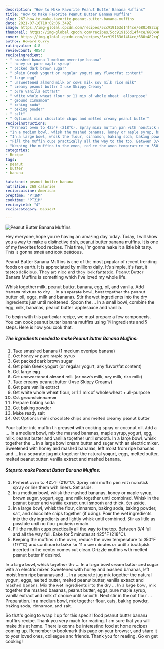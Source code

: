 ```yaml
---
description: "How to Make Favorite Peanut Butter Banana Muffins"
title: "How to Make Favorite Peanut Butter Banana Muffins"
slug: 267-how-to-make-favorite-peanut-butter-banana-muffins
date: 2021-07-16T10:02:06.349Z
image: https://img-global.cpcdn.com/recipes/5cc919163d14f4ce/680x482cq70/peanut-butter-banana-muffins-recipe-main-photo.jpg
thumbnail: https://img-global.cpcdn.com/recipes/5cc919163d14f4ce/680x482cq70/peanut-butter-banana-muffins-recipe-main-photo.jpg
cover: https://img-global.cpcdn.com/recipes/5cc919163d14f4ce/680x482cq70/peanut-butter-banana-muffins-recipe-main-photo.jpg
author: Howard Curry
ratingvalue: 4.8
reviewcount: 48543
recipeingredient:
- " smashed banana 1 medium overripe banana"
- " honey or pure maple syrup"
- " packed dark brown sugar"
- " plain Greek yogurt or regular yogurt any flavorfat content"
- " large egg"
- " unsweetened almond milk or cows milk soy milk rice milk"
- " creamy peanut butter I use Skippy Creamy"
- " pure vanilla extract"
- " white whole wheat flour or 11 mix of whole wheat  allpurpose"
- " ground cinnamon"
- " baking soda"
- " baking powder"
- " salt"
- " Optional mini chocolate chips and melted creamy peanut butter"
recipeinstructions:
- "Preheat oven to 425°F (218°C). Spray mini muffin pan with nonstick spray or line them with liners. Set aside."
- "In a medium bowl, whisk the mashed bananas, honey or maple syrup, brown sugar, yogurt, egg, and milk together until combined. Whisk in the peanut butter and vanilla extract until smooth and thick. Set aside."
- "In a large bowl, whisk the flour, cinnamon, baking soda, baking powder, salt, and chocolate chips together (if using). Pour the wet ingredients into the dry ingredients and lightly whisk until combined. Stir as little as possible until no flour pockets remain."
- "Fill the muffin cups practically all the way to the top. Between 3/4 full and all the way full. Bake for 5 minutes at 425°F (218°C)."
- "Keeping the muffins in the oven, reduce the oven temperature to 350°F (177°C) and continue to bake for 11 more minutes or until a toothpick inserted in the center comes out clean. Drizzle muffins with melted peanut butter if desired."
categories:
- Recipe
tags:
- peanut
- butter
- banana

katakunci: peanut butter banana 
nutrition: 268 calories
recipecuisine: American
preptime: "PT16M"
cooktime: "PT31M"
recipeyield: "4"
recipecategory: Dessert

---
```



![Peanut Butter Banana Muffins](https://img-global.cpcdn.com/recipes/5cc919163d14f4ce/680x482cq70/peanut-butter-banana-muffins-recipe-main-photo.jpg)

Hey everyone, hope you're having an amazing day today. Today, I will show you a way to make a distinctive dish, peanut butter banana muffins. It is one of my favorites food recipes. This time, I'm gonna make it a little bit tasty. This is gonna smell and look delicious.

Peanut Butter Banana Muffins is one of the most popular of recent trending foods on earth. It is appreciated by millions daily. It's simple, it's fast, it tastes delicious. They are nice and they look fantastic. Peanut Butter Banana Muffins is something which I've loved my whole life.

Whisk together milk, peanut butter, banana, egg, oil, and vanilla. Add banana mixture to dry … In a separate bowl, beat together the peanut butter, oil, eggs, milk and bananas. Stir the wet ingredients into the dry ingredients just until moistened. Spoon the … In a small bowl, combine the egg, milk, bananas, peanut butter, applesauce and vanilla.


To begin with this particular recipe, we must prepare a few components. You can cook peanut butter banana muffins using 14 ingredients and 5 steps. Here is how you cook that.

<!--inarticleads1-->

##### The ingredients needed to make Peanut Butter Banana Muffins:

1. Take  smashed banana (1 medium overripe banana)
1. Get  honey or pure maple syrup
1. Get  packed dark brown sugar
1. Get  plain Greek yogurt (or regular yogurt, any flavor/fat content)
1. Get  large egg
1. Get  unsweetened almond milk (or cow’s milk, soy milk, rice milk)
1. Take  creamy peanut butter (I use Skippy Creamy)
1. Get  pure vanilla extract
1. Get  white whole wheat flour, or 1:1 mix of whole wheat + all-purpose
1. Get  ground cinnamon
1. Prepare  baking soda
1. Get  baking powder
1. Make ready  salt
1. Get  Optional: mini chocolate chips and melted creamy peanut butter


Pour batter into muffin tin greased with cooking spray or coconut oil. Add a … In a medium bowl, mix the mashed bananas, maple syrup, yogurt, egg, milk, peanut butter and vanilla together until smooth. In a large bowl, whisk together the … In a large bowl cream butter and sugar with an electric mixer. Sweetened with honey and mashed bananas, left moist from ripe bananas and … In a separate jug mix together the natural yogurt, eggs, melted butter, melted peanut butter, vanilla extract and mashed banana. 

<!--inarticleads2-->

##### Steps to make Peanut Butter Banana Muffins:

1. Preheat oven to 425°F (218°C). Spray mini muffin pan with nonstick spray or line them with liners. Set aside.
1. In a medium bowl, whisk the mashed bananas, honey or maple syrup, brown sugar, yogurt, egg, and milk together until combined. Whisk in the peanut butter and vanilla extract until smooth and thick. Set aside.
1. In a large bowl, whisk the flour, cinnamon, baking soda, baking powder, salt, and chocolate chips together (if using). Pour the wet ingredients into the dry ingredients and lightly whisk until combined. Stir as little as possible until no flour pockets remain.
1. Fill the muffin cups practically all the way to the top. Between 3/4 full and all the way full. Bake for 5 minutes at 425°F (218°C).
1. Keeping the muffins in the oven, reduce the oven temperature to 350°F (177°C) and continue to bake for 11 more minutes or until a toothpick inserted in the center comes out clean. Drizzle muffins with melted peanut butter if desired.


In a large bowl, whisk together the … In a large bowl cream butter and sugar with an electric mixer. Sweetened with honey and mashed bananas, left moist from ripe bananas and … In a separate jug mix together the natural yogurt, eggs, melted butter, melted peanut butter, vanilla extract and mashed banana. Mix the wet ingredients into the dry … In a large bowl, mix together the mashed bananas, peanut butter, eggs, pure maple syrup, vanilla extract and milk of choice until smooth. Next stir in the oat flour … Preparation. In a medium bowl, mix together flour, oats, baking powder, baking soda, cinnamon, and salt. 

So that's going to wrap it up for this special food peanut butter banana muffins recipe. Thank you very much for reading. I am sure that you will make this at home. There is gonna be interesting food at home recipes coming up. Remember to bookmark this page on your browser, and share it to your loved ones, colleague and friends. Thank you for reading. Go on get cooking!
